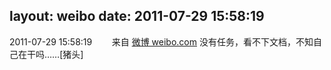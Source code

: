 layout: weibo
date: 2011-07-29 15:58:19
---
2011-07-29 15:58:19  &nbsp;&nbsp;&nbsp;&nbsp;&nbsp;&nbsp; 来自 <a href="http://weibo.com/" rel="nofollow">微博 weibo.com</a>
没有任务，看不下文档，不知自己在干吗……[猪头] ​​​
